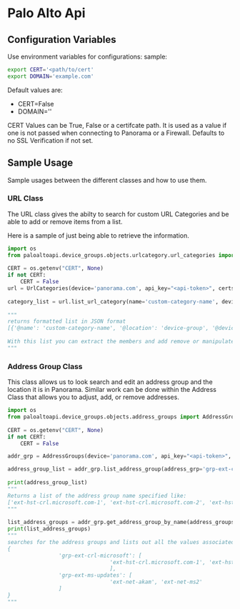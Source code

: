 # Palo Alto Api

## Configuration Variables
Use environment variables for configurations:
sample:
```bash
export CERT='<path/to/cert'
export DOMAIN='example.com'
```
Default values are:

* CERT=False
* DOMAIN=''

CERT Values can be True, False or a certifcate path. It is used as a value if one is not passed when connecting to Panorama or a Firewall. Defaults to no SSL Verification if not set.

## Sample Usage

Sample usages between the different classes and how to use them.

### URL Class

The URL class gives the abilty to search for custom URL Categories and be able to add or remove items from a list.

Here is a sample of just being able to retrieve the information.

```python
import os
from paloaltoapi.device_groups.objects.urlcategory.url_categories import UrlCategories
 
CERT = os.getenv("CERT", None)
if not CERT:
    CERT = False
url = UrlCategories(device='panorama.com', api_key="<api-token>", certstore=CERT) # you can also specify username and password instead to auto populate the token
 
category_list = url.list_url_category(name='custom-category-name', device_groups='Internet')
 
"""
returns formatted list in JSON format
[{'@name': 'custom-category-name', '@location': 'device-group', '@device-group': 'Internet', '@loc': 'Internet', 'list': {'member': ['google.com', '^.google.com', 'ec2.^.amazonaws.com]}, 'type': 'URL List'}]
 
With this list you can extract the members and add remove or manipulate the members in the URL Custom Category
"""
```

### Address Group Class

This class allows us to look search and edit an address group and the location it is in Panorama. Similar work can be done within the Address Class that allows you to adjust, add, or remove addresses.

```python
import os
from paloaltoapi.device_groups.objects.address_groups import AddressGroups
 
CERT = os.getenv("CERT", None)
if not CERT:
    CERT = False

addr_grp = AddressGroups(device='panorama.com', api_key="<api-token>", certstore=CERT)

address_group_list = addr_grp.list_address_group(address_grp='grp-ext-crl-microsoft',location='Internet')
 
print(address_group_list)
"""
Returns a list of the address group name specified like:
['ext-hst-crl.microsoft.com-1', 'ext-hst-crl.microsoft.com-2', 'ext-hst-crl.microsoft.com-3']
"""
 
list_address_groups = addr_grp.get_address_group_by_name(address_groups=['grp-ext-crl-microsoft','grp-ext-ms-updates'])
print(list_address_groups)
"""
searches for the address groups and lists out all the values associated with each in a dictionary it does not specify the location; that needs to be adjusted
{
                'grp-ext-crl-microsoft': [
                                'ext-hst-crl.microsoft.com-1', 'ext-hst-crl.microsoft.com-2', 'ext-hst-crl.microsoft.com-3'
                                ],
                'grp-ext-ms-updates': [
                                'ext-net-akam', 'ext-net-ms2'
                ]
}
"""
 
```
